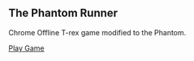 ## The Phantom Runner

Chrome Offline T-rex game modified to the Phantom.

[Play Game](johanwinther.github.io/PhantomRunner)
